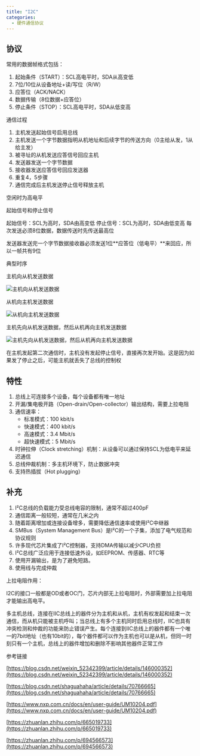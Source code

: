 ```yaml
---
title: "I2C"
categories:
  - 硬件通信协议
---
```


## 协议

常用的数据帧格式包括：

1. 起始条件（START）：SCL高电平时，SDA从高变低
2. 7位/10位从设备地址+读/写位（R/W）
3. 应答位（ACK/NACK）
4. 数据传输（8位数据+应答位）
5. 停止条件（STOP）：SCL高电平时，SDA从低变高

通信过程

1. 主机发送起始信号启用总线
2. 主机发送一个字节数据指明从机地址和后续字节的传送方向（0主给从发，1从给主发）
3. 被寻址的从机发送应答信号回应主机
4. 发送器发送一个字节数据
5. 接收器发送应答信号回应发送器
6. 重复4，5步骤
7. 通信完成后主机发送停止信号释放主机

空闲时为高电平

起始信号和停止信号

起始信号：SCL为高时，SDA由高变低
停止信号：SCL为高时，SDA由低变高
每次发送必须8位数据，数据传送时先传送最高位

发送器发送完一个字节数据接收器必须发送1位**应答位（低电平）**来回应，所以一帧共有9位

典型时序

主机向从机发送数据

![主机向从机发送数据](https://pic2.zhimg.com/v2-57d41a637f3e928103c0a7d6e86abc4f_1440w.jpg)

从机向主机发送数据

![从机向主机发送数据](https://pic1.zhimg.com/v2-3cafde0145443c67a57773d3ae39f4fe_1440w.jpg)

主机先向从机发送数据，然后从机再向主机发送数据

![主机先向从机发送数据，然后从机再向主机发送数据](https://picx.zhimg.com/v2-6930ab26629bdeab74637e35724d22bd_1440w.jpg)

在主机发起第二次通信时，主机没有发起停止信号，直接再次发开始。这是因为如果发了停止之后，可能主机就丢失了总线的控制权

## 特性

1. 总线上可连接多个设备，每个设备都有唯一地址
2. 开漏/集电极开路（Open-drain/Open-collector）输出结构，需要上拉电阻
3. 通信速率：
   - 标准模式：100 kbit/s
   - 快速模式：400 kbit/s
   - 高速模式：3.4 Mbit/s
   - 超快速模式：5 Mbit/s
4. 时钟拉伸（Clock stretching）机制：从设备可以通过保持SCL为低电平来延迟通信
5. 总线仲裁机制：多主机环境下，防止数据冲突
6. 支持热插拔（Hot plugging）

## 补充

1. I²C总线的负载能力受总线电容的限制，通常不超过400pF
2. 通信距离一般较短，通常在几米之内
3. 随着距离增加或连接设备增多，需要降低通信速率或使用I²C中继器
4. SMBus（System Management Bus）是I²C的一个子集，添加了电气规范和协议规则
5. 许多现代芯片集成了I²C控制器，支持DMA传输以减少CPU负担
6. I²C总线广泛应用于连接低速外设，如EEPROM、传感器、RTC等
7. 使用开漏输出，是为了避免短路。
8. 使用线与完成仲裁

上拉电阻作用：

​ I2C的接口一般都是OD或者OC门，芯片内部无上拉电阻时，外部需要加上拉电阻才能输出高电平。

多主机总线，连接在IIC总线上的器件分为主机和从机，主机有权发起和结束一次通信，而从机只能被主机呼叫；当总线上有多个主机同时启用总线时，IIC也具有冲突检测和仲裁的功能来防止错误产生。每个连接到IIC总线上的器件都有一个唯一的7bit地址（也有10bit的），每个器件都可以作为主机也可以是从机，但同一时刻只有一个主机，总线上的器件增加和删除不影响其他器件正常工作

参考链接

[https://blog.csdn.net/weixin_52342399/article/details/146000352](https://blog.csdn.net/weixin_52342399/article/details/146000352)

[https://blog.csdn.net/shaguahaha/article/details/70766665](https://blog.csdn.net/shaguahaha/article/details/70766665)

[https://www.nxp.com.cn/docs/en/user-guide/UM10204.pdf](https://www.nxp.com.cn/docs/en/user-guide/UM10204.pdf)

[https://zhuanlan.zhihu.com/p/665019733](https://zhuanlan.zhihu.com/p/665019733)

[https://zhuanlan.zhihu.com/p/694566573](https://zhuanlan.zhihu.com/p/694566573)

